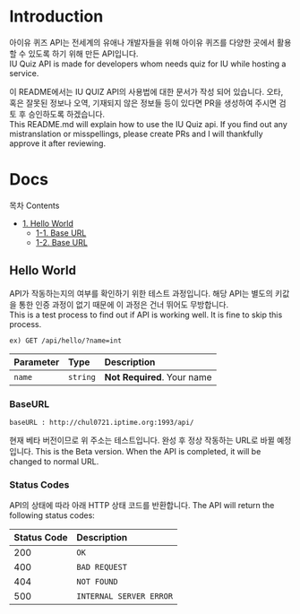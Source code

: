 # Introduction

아이유 퀴즈 API는 전세계의 유애나 개발자들을 위해 아이유 퀴즈를 다양한 곳에서 활용할 수 있도록 하기 위해 만든 API입니다. <br />
IU Quiz API is made for developers whom needs quiz for IU while hosting a service.

이 README에서는 IU QUIZ API의 사용법에 대한 문서가 작성 되어 있습니다. 오타, 혹은 잘못된 정보나 오역, 기재되지 않은 정보들 등이 있다면 PR을 생성하여 주시면 검토 후 승인하도록 하겠습니다. <br />
This README.md will explain how to use the IU Quiz api. If you find out any mistranslation or misspellings, please create PRs and I will thankfully approve it after reviewing.

# Docs

목차 Contents
* [1. Hello World](##Hello-World)
    - [1-1. Base URL](###BaseURL)
    - [1-2. Base URL](###Status-Codes)

## Hello World

API가 작동하는지의 여부를 확인하기 위한 테스트 과정입니다. 해당 API는 별도의 키값을 통한 인증 과정이 없기 때문에 이 과정은 건너 뛰어도 무방합니다. <br />
This is a test process to find out if API is working well. It is fine to skip this process.

```http
ex) GET /api/hello/?name=int
```

| Parameter | Type | Description |
| :--- | :--- | :--- |
| `name` | `string` | **Not Required**. Your name |

### BaseURL

```http
baseURL : http://chul0721.iptime.org:1993/api/
```
현재 베타 버전이므로 위 주소는 테스트입니다. 완성 후 정상 작동하는 URL로 바뀔 예정입니다.
This is the Beta version. When the API is completed, it will be changed to normal URL.

### Status Codes

API의 상태에 따라 아래 HTTP 상태 코드를 반환합니다.
The API will return the following status codes:

| Status Code | Description |
| :--- | :--- |
| 200 | `OK` |
| 400 | `BAD REQUEST` |
| 404 | `NOT FOUND` |
| 500 | `INTERNAL SERVER ERROR` |